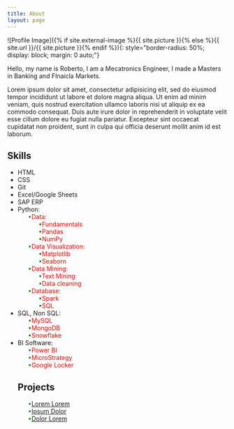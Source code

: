 ```yaml
---
title: About
layout: page
---
```


<!-- This code directly applies the border-radius, display, and margin styles inline to the image tag. -->

![Profile Image]({% if site.external-image %}{{ site.picture }}{% else %}{{ site.url }}/{{ site.picture }}{% endif %}){: style="border-radius: 50%; display: block; margin: 0 auto;"}


<!-- ![Profile Image]({% if site.external-image %}{{ site.picture }}{% else %}{{ site.url }}/{{ site.picture }}{% endif %}) -->

<p>Hello, my name is Roberto, I am a Mecatronics Engineer, I made a Masters in Banking and FInaicla Markets.</p>

<p>Lorem ipsum dolor sit amet, consectetur adipisicing elit, sed do eiusmod
tempor incididunt ut labore et dolore magna aliqua. Ut enim ad minim veniam,
quis nostrud exercitation ullamco laboris nisi ut aliquip ex ea commodo
consequat. Duis aute irure dolor in reprehenderit in voluptate velit esse
cillum dolore eu fugiat nulla pariatur. Excepteur sint occaecat cupidatat non
proident, sunt in culpa qui officia deserunt mollit anim id est laborum.</p>

<h2>Skills</h2>

<style>
        .skill-list ul {
            list-style: none; /* Remove default bullet points */
        }

        .skill-list ul li {
            color: red; /* Set the color of the initial list items to red */
        }

        .skill-list ul li::before {
            content: "•"; /* Use a custom bullet point, like a solid circle */
            color: green; /* Set the color of the bullet points to green */
        }


</style>

<ul class="skill-list">
	<li>HTML</li>
	<li>CSS</li>
	<li>Git</li>
	<li>Excel/Google Sheets</li>
	<li>SAP ERP</li>
	<li>Python:
        <ul>
            <li>Data:
                <ul>
                    <li>Fundamentals</li>
                    <li>Pandas</li>
					<li>NumPy</li>
                </ul>
            </li>
			<li>Data Visualization:
                <ul>
                    <li>Matplotlib</li>
                    <li>Seaborn</li>
                </ul>
            </li>
			<li>Data Mining:
                <ul>
                    <li>Text Mining</li>
                    <li>Data cleaning</li>
                </ul>
            </li>
			<li>Database:
                <ul>
                    <li>Spark</li>
                    <li>SQL</li>
                </ul>
            </li>
        </ul>
	<li>SQL, Non SQL:
        <ul>
            <li>MySQL</li>
            <li>MongoDB</li>
            <li>Snowflake</li>
        </ul>
    </li>
    <li>BI Software:
        <ul>
            <li>Power BI</li>
            <li>MicroStrategy</li>
            <li>Google Locker</li>
        </ul>
    </li>


<h2>Projects</h2>

<ul>
	<li><a href="https://github.com/">Lorem Lorem</a></li>
	<li><a href="https://github.com/">Ipsum Dolor</a></li>
	<li><a href="https://github.com/">Dolor Lorem</a></li>
</ul>
